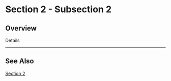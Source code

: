 # Section 2 - Subsection 2

## Overview

Details

--------

## See Also

[Section 2][parent]


[parent]: section2-index.md